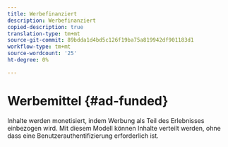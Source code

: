 ```yaml
---
title: Werbefinanziert
description: Werbefinanziert
copied-description: true
translation-type: tm+mt
source-git-commit: 89bdda1d4bd5c126f19ba75a819942df901183d1
workflow-type: tm+mt
source-wordcount: '25'
ht-degree: 0%

---
```



# Werbemittel {#ad-funded}

Inhalte werden monetisiert, indem Werbung als Teil des Erlebnisses einbezogen wird. Mit diesem Modell können Inhalte verteilt werden, ohne dass eine Benutzerauthentifizierung erforderlich ist.
